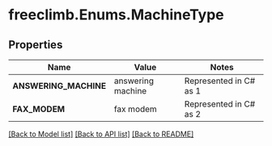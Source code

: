 # freeclimb.Enums.MachineType

## Properties

Name | Value | Notes
------------ | ------------- | -------------
**ANSWERING_MACHINE** | answering machine | Represented in C# as 1
**FAX_MODEM** | fax modem | Represented in C# as 2

[[Back to Model list]](../README.md#documentation-for-models) [[Back to API list]](../README.md#documentation-for-api-endpoints) [[Back to README]](../README.md)

